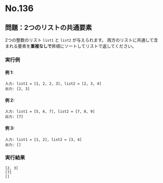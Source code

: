 # No.136

## 問題：2つのリストの共通要素

2つの整数のリスト `list1` と `list2` が与えられます。
両方のリストに共通して含まれる要素を**重複なしで**昇順にソートしてリストで返してください。

### 実行例

#### 例 1:

```
入力: list1 = [1, 2, 2, 3], list2 = [2, 3, 4]
出力: [2, 3]
```

#### 例 2:

```
入力: list1 = [5, 6, 7], list2 = [7, 8, 9]
出力: [7]
```

#### 例 3:

```
入力: list1 = [1, 2], list2 = [3, 4]
出力: []
```

### 実行結果

```text
[2, 3]
[7]
[]
```
